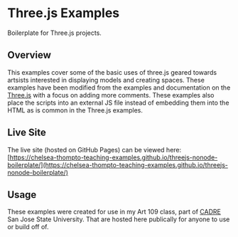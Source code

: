 # Three.js Examples

Boilerplate for Three.js projects.

## Overview

This examples cover some of the basic uses of three.js geared towards artsists interested in displaying models and creating spaces. These examples have been modified from the examples and documentation on the [Three.js](https://threejs.org/) with a focus on adding more comments. These examples also place the scripts into an external JS file instead of embedding them into the HTML as is common in the Three.js examples.

## Live Site

The live site (hosted on GitHub Pages) can be viewed here:
[https://chelsea-thompto-teaching-examples.github.io/threejs-nonode-boilerplate/](https://chelsea-thompto-teaching-examples.github.io/threejs-nonode-boilerplate/)

## Usage

These examples were created for use in my Art 109 class, part of [CADRE](https://cadre.sjsu.edu/) San Jose State University. That are hosted here publically for anyone to use or build off of.
